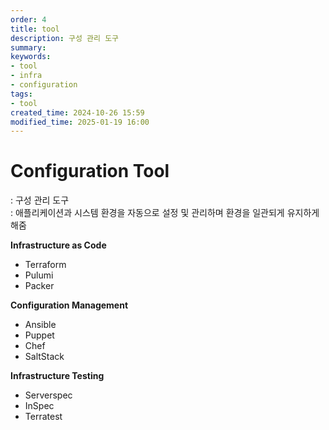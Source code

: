 ```yaml
---
order: 4
title: tool
description: 구성 관리 도구
summary:
keywords:
- tool
- infra
- configuration
tags:
- tool
created_time: 2024-10-26 15:59
modified_time: 2025-01-19 16:00
---
```


# Configuration Tool
: 구성 관리 도구  
: 애플리케이션과 시스템 환경을 자동으로 설정 및 관리하며 환경을 일관되게 유지하게 해줌  

**Infrastructure as Code**
- Terraform
- Pulumi
- Packer

**Configuration Management**
- Ansible
- Puppet
- Chef
- SaltStack

**Infrastructure Testing**
- Serverspec
- InSpec
- Terratest